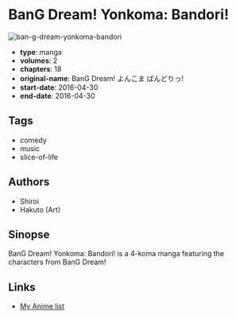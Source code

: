 # BanG Dream! Yonkoma: Bandori!

![ban-g-dream-yonkoma-bandori](https://cdn.myanimelist.net/images/manga/3/232397.jpg)

-   **type**: manga
-   **volumes**: 2
-   **chapters**: 18
-   **original-name**: BanG Dream! よんこま ばんどりっ!
-   **start-date**: 2016-04-30
-   **end-date**: 2016-04-30

## Tags

-   comedy
-   music
-   slice-of-life

## Authors

-   Shiroi
-   Hakuto (Art)

## Sinopse

BanG Dream! Yonkoma: Bandori! is a 4-koma manga featuring the characters from BanG Dream!

## Links

-   [My Anime list](https://myanimelist.net/manga/113710/BanG_Dream_Yonkoma__Bandori)
